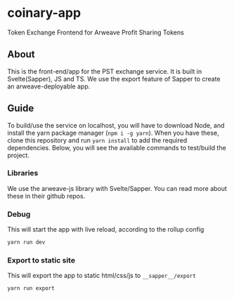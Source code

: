 # coinary-app
Token Exchange Frontend for Arweave Profit Sharing Tokens

## About
This is the front-end/app for the PST exchange service. It is built in Svelte(Sapper), JS and TS. We use the export feature of Sapper to create an arweave-deployable app.

## Guide
To build/use the service on localhost, you will have to download Node, and install the yarn package manager (`npm i -g yarn`). When you have these, clone this repository and run `yarn install` to add the required dependencies. 
Below, you will see the available commands to test/build the project.

### Libraries
We use the arweave-js library with Svelte/Sapper. You can read more about these in their github repos.

### Debug
This will start the app with live reload, according to the rollup config
```sh
yarn run dev
```

### Export to static site
This will export the app to static html/css/js to `__sapper__/export`
```sh
yarn run export
```